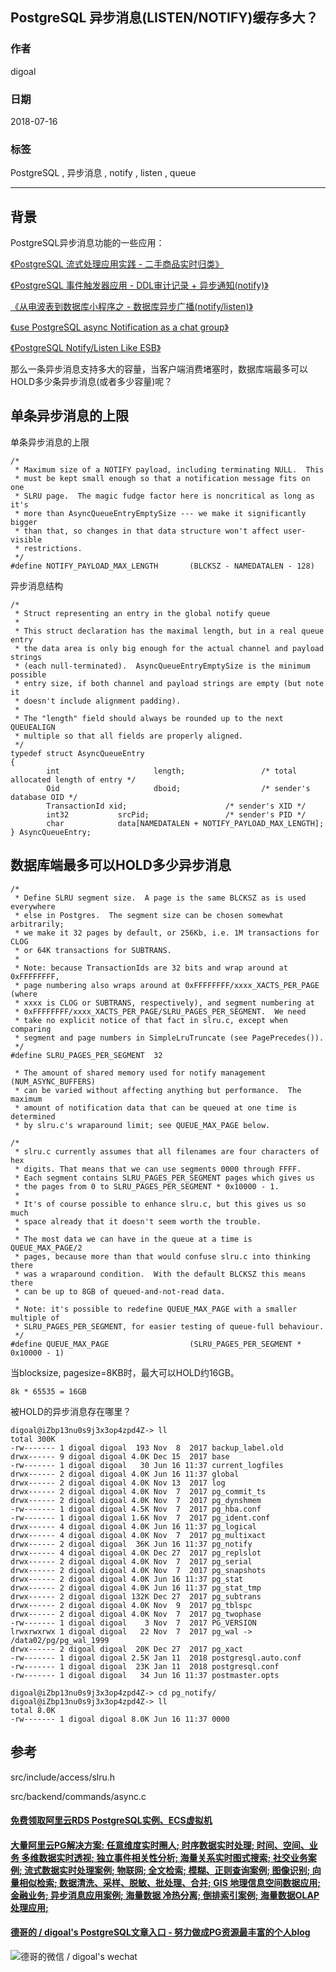 ## PostgreSQL 异步消息(LISTEN/NOTIFY)缓存多大？  
                                                                     
### 作者                                                                     
digoal                                                                     
                                                                     
### 日期                                                                     
2018-07-16  
                                                                     
### 标签                                                                     
PostgreSQL , 异步消息 , notify , listen , queue     
                                                                     
----                                                                     
                                                                     
## 背景     
PostgreSQL异步消息功能的一些应用：  
  
[《PostgreSQL 流式处理应用实践 - 二手商品实时归类》](../201807/20180713_03.md)    
  
[《PostgreSQL 事件触发器应用 - DDL审计记录 + 异步通知(notify)》](../201709/20170925_02.md)    
  
[《从电波表到数据库小程序之 - 数据库异步广播(notify/listen)》](../201701/20170116_01.md)    
  
[《use PostgreSQL async Notification as a chat group》](../201505/20150525_04.md)    
  
[《PostgreSQL Notify/Listen Like ESB》](../201111/20111122_01.md)    
  
那么一条异步消息支持多大的容量，当客户端消费堵塞时，数据库端最多可以HOLD多少条异步消息(或者多少容量)呢？  
  
## 单条异步消息的上限  
单条异步消息的上限  
  
```  
/*  
 * Maximum size of a NOTIFY payload, including terminating NULL.  This  
 * must be kept small enough so that a notification message fits on one  
 * SLRU page.  The magic fudge factor here is noncritical as long as it's  
 * more than AsyncQueueEntryEmptySize --- we make it significantly bigger  
 * than that, so changes in that data structure won't affect user-visible  
 * restrictions.  
 */  
#define NOTIFY_PAYLOAD_MAX_LENGTH       (BLCKSZ - NAMEDATALEN - 128)  
```  
  
异步消息结构  
  
```  
/*  
 * Struct representing an entry in the global notify queue  
 *  
 * This struct declaration has the maximal length, but in a real queue entry  
 * the data area is only big enough for the actual channel and payload strings  
 * (each null-terminated).  AsyncQueueEntryEmptySize is the minimum possible  
 * entry size, if both channel and payload strings are empty (but note it  
 * doesn't include alignment padding).  
 *  
 * The "length" field should always be rounded up to the next QUEUEALIGN  
 * multiple so that all fields are properly aligned.  
 */  
typedef struct AsyncQueueEntry  
{  
        int                     length;                 /* total allocated length of entry */  
        Oid                     dboid;                  /* sender's database OID */  
        TransactionId xid;                      /* sender's XID */  
        int32           srcPid;                 /* sender's PID */  
        char            data[NAMEDATALEN + NOTIFY_PAYLOAD_MAX_LENGTH];  
} AsyncQueueEntry;  
```  
  
## 数据库端最多可以HOLD多少异步消息  
  
```  
/*  
 * Define SLRU segment size.  A page is the same BLCKSZ as is used everywhere  
 * else in Postgres.  The segment size can be chosen somewhat arbitrarily;  
 * we make it 32 pages by default, or 256Kb, i.e. 1M transactions for CLOG  
 * or 64K transactions for SUBTRANS.  
 *  
 * Note: because TransactionIds are 32 bits and wrap around at 0xFFFFFFFF,  
 * page numbering also wraps around at 0xFFFFFFFF/xxxx_XACTS_PER_PAGE (where  
 * xxxx is CLOG or SUBTRANS, respectively), and segment numbering at  
 * 0xFFFFFFFF/xxxx_XACTS_PER_PAGE/SLRU_PAGES_PER_SEGMENT.  We need  
 * take no explicit notice of that fact in slru.c, except when comparing  
 * segment and page numbers in SimpleLruTruncate (see PagePrecedes()).  
 */  
#define SLRU_PAGES_PER_SEGMENT  32  
```  
  
```  
 * The amount of shared memory used for notify management (NUM_ASYNC_BUFFERS)  
 * can be varied without affecting anything but performance.  The maximum  
 * amount of notification data that can be queued at one time is determined  
 * by slru.c's wraparound limit; see QUEUE_MAX_PAGE below.  
```  
  
  
```  
/*  
 * slru.c currently assumes that all filenames are four characters of hex  
 * digits. That means that we can use segments 0000 through FFFF.  
 * Each segment contains SLRU_PAGES_PER_SEGMENT pages which gives us  
 * the pages from 0 to SLRU_PAGES_PER_SEGMENT * 0x10000 - 1.  
 *  
 * It's of course possible to enhance slru.c, but this gives us so much  
 * space already that it doesn't seem worth the trouble.  
 *  
 * The most data we can have in the queue at a time is QUEUE_MAX_PAGE/2  
 * pages, because more than that would confuse slru.c into thinking there  
 * was a wraparound condition.  With the default BLCKSZ this means there  
 * can be up to 8GB of queued-and-not-read data.  
 *  
 * Note: it's possible to redefine QUEUE_MAX_PAGE with a smaller multiple of  
 * SLRU_PAGES_PER_SEGMENT, for easier testing of queue-full behaviour.  
 */  
#define QUEUE_MAX_PAGE                  (SLRU_PAGES_PER_SEGMENT * 0x10000 - 1)  
```  
  
当blocksize, pagesize=8KB时，最大可以HOLD约16GB。  
  
```  
8k * 65535 = 16GB  
```  
  
被HOLD的异步消息存在哪里？  
  
```  
digoal@iZbp13nu0s9j3x3op4zpd4Z-> ll  
total 300K  
-rw------- 1 digoal digoal  193 Nov  8  2017 backup_label.old  
drwx------ 9 digoal digoal 4.0K Dec 15  2017 base  
-rw------- 1 digoal digoal   30 Jun 16 11:37 current_logfiles  
drwx------ 2 digoal digoal 4.0K Jun 16 11:37 global  
drwx------ 2 digoal digoal 4.0K Nov 13  2017 log  
drwx------ 2 digoal digoal 4.0K Nov  7  2017 pg_commit_ts  
drwx------ 2 digoal digoal 4.0K Nov  7  2017 pg_dynshmem  
-rw------- 1 digoal digoal 4.5K Nov  7  2017 pg_hba.conf  
-rw------- 1 digoal digoal 1.6K Nov  7  2017 pg_ident.conf  
drwx------ 4 digoal digoal 4.0K Jun 16 11:37 pg_logical  
drwx------ 4 digoal digoal 4.0K Nov  7  2017 pg_multixact  
drwx------ 2 digoal digoal  36K Jun 16 11:37 pg_notify  
drwx------ 4 digoal digoal 4.0K Dec 27  2017 pg_replslot  
drwx------ 2 digoal digoal 4.0K Nov  7  2017 pg_serial  
drwx------ 2 digoal digoal 4.0K Nov  7  2017 pg_snapshots  
drwx------ 2 digoal digoal 4.0K Jun 16 11:37 pg_stat  
drwx------ 2 digoal digoal 4.0K Jun 16 11:37 pg_stat_tmp  
drwx------ 2 digoal digoal 132K Dec 27  2017 pg_subtrans  
drwx------ 2 digoal digoal 4.0K Nov  9  2017 pg_tblspc  
drwx------ 2 digoal digoal 4.0K Nov  7  2017 pg_twophase  
-rw------- 1 digoal digoal    3 Nov  7  2017 PG_VERSION  
lrwxrwxrwx 1 digoal digoal   22 Nov  7  2017 pg_wal -> /data02/pg/pg_wal_1999  
drwx------ 2 digoal digoal  20K Dec 27  2017 pg_xact  
-rw------- 1 digoal digoal 2.5K Jan 11  2018 postgresql.auto.conf  
-rw------- 1 digoal digoal  23K Jan 11  2018 postgresql.conf  
-rw------- 1 digoal digoal   34 Jun 16 11:37 postmaster.opts  
  
digoal@iZbp13nu0s9j3x3op4zpd4Z-> cd pg_notify/  
digoal@iZbp13nu0s9j3x3op4zpd4Z-> ll  
total 8.0K  
-rw------- 1 digoal digoal 8.0K Jun 16 11:37 0000  
```  
  
## 参考  
src/include/access/slru.h  
  
src/backend/commands/async.c  
    
  
  
  
  
  
  
  
  
  
  
  
  
  
  
  
  
  
  
  
  
  
  
  
  
  
  
  
  
  
  
  
  
  
  
  
  
  
#### [免费领取阿里云RDS PostgreSQL实例、ECS虚拟机](https://www.aliyun.com/database/postgresqlactivity "57258f76c37864c6e6d23383d05714ea")
  
  
#### [大量阿里云PG解决方案: 任意维度实时圈人; 时序数据实时处理; 时间、空间、业务 多维数据实时透视; 独立事件相关性分析; 海量关系实时图式搜索; 社交业务案例; 流式数据实时处理案例; 物联网; 全文检索; 模糊、正则查询案例; 图像识别; 向量相似检索; 数据清洗、采样、脱敏、批处理、合并; GIS 地理信息空间数据应用; 金融业务; 异步消息应用案例; 海量数据 冷热分离; 倒排索引案例; 海量数据OLAP处理应用;](https://yq.aliyun.com/topic/118 "40cff096e9ed7122c512b35d8561d9c8")
  
  
#### [德哥的 / digoal's PostgreSQL文章入口 - 努力做成PG资源最丰富的个人blog](https://github.com/digoal/blog/blob/master/README.md "22709685feb7cab07d30f30387f0a9ae")
  
  
![德哥的微信 / digoal's wechat](../pic/digoal_weixin.jpg "f7ad92eeba24523fd47a6e1a0e691b59")
  
